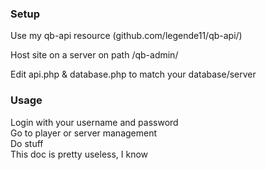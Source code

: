 ### Setup

Use my qb-api resource (github.com/legende11/qb-api/)

Host site on a server on path /qb-admin/

Edit api.php & database.php to match your database/server
### Usage

Login with your username and password<br>
Go to player or server management<br>
Do stuff<br>
This doc is pretty useless, I know
